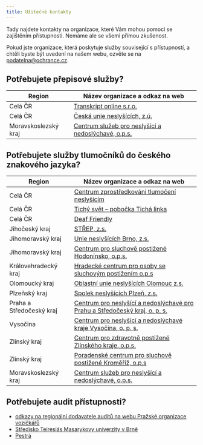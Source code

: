 ```yaml
---
title: Užitečné kontakty
---
```


Tady najdete kontakty na organizace, které Vám mohou pomoci se zajištěním přístupnosti. Nemáme ale se všemi přímou zkušenost.

Pokud jste organizace, která poskytuje služby související s přístupností, a chtěli byste být uvedení na našem webu, ozvěte se na [podatelna@ochrance.cz](mailto:podatelna@ochrance.cz).

## Potřebujete přepisové služby?

| **Region** | **Název organizace a odkaz na web** |
| --- | --- |
| Celá ČR | [Transkript online s.r.o.](https://transkript.cz/) |
| Celá ČR | [Česká unie neslyšících, z.ú.](https://www.cun.cz/socialni-sluzby/simultanni-prepis/) |
| Moravskoslezský kraj | [Centrum služeb pro neslyšící a nedoslýchavé, o.p.s.](https://www.csnn.cz/sluzby/pro-neslysici-a-nedoslychave/simultanni-prepis) |

## Potřebujete služby tlumočníků do českého znakového jazyka?

| **Region** | **Název organizace a odkaz na web** |
| --- | --- |
| Celá ČR | [Centrum zprostředkování tlumočení neslyšícím](https://cztn.cz/) |
| Celá ČR | [Tichý svět – pobočka Tichá linka](https://www.tichalinka.cz/) |
| Celá ČR | [Deaf Friendly](https://www.deaffriendly.cz/tlumoceni) |
| Jihočeský kraj | [STŘEP, z.s.](https://www.tlumocenistrep.cz/) |
| Jihomoravský kraj | [Unie neslyšících Brno, z.s.](https://www.unb.cz/ts-informace/) |
| Jihomoravský kraj | [Centrum pro sluchově postižené Hodonínsko, o.p.s.](https://www.cpsphodoninsko.cz/sluzby/tlumocnicke-sluzby/) |
| Královehradecký kraj | [Hradecké centrum pro osoby se sluchovým postižením o.p.s](https://www.hradeckecentrum.cz/socialni-sluzby/tlumocnicke-sluzby/) |
| Olomoucký kraj | [Oblastní unie neslyšících Olomouc z.s.](https://www.ounol.cz/co-nabizime/tlumocnicka-sluzba/) |
| Plzeňský kraj | [Spolek neslyšících Plzeň, z.s.](http://www.snplzen.cz/sluzby/tlumocnicka-sluzba/) |
| Praha a Středočeský kraj | [Centrum pro neslyšící a nedoslýchavé pro Prahu a Středočeský kraj, o. p. s.](https://www.cnn-ops.cz/tlumocnicka-sluzba/hlavni-strana-ts) |
| Vysočina | [Centrum pro neslyšící a nedoslýchavé kraje Vysočina, o. p. s.](https://cnn-vysocina.cz/tlumocnicke-sluzby/) |
| Zlínský kraj | [Centrum pro zdravotně postižené Zlínského kraje, o.p.s.](https://www.czp-zk.cz/tlumocnicka-sluzba/) |
| Zlínský kraj | [Poradenské centrum pro sluchově postižené Kroměříž, o.p.s](https://www.chcislyset.cz/tlumocnicke-sluzby.php) |
| Moravskoslezský kraj | [Centrum služeb pro neslyšící a nedoslýchavé, o.p.s.](https://www.csnn.cz/sluzby/pro-neslysici-a-nedoslychave/tlumoceni-do-ceskeho-znakoveho-jazyka) |

## Potřebujete audit přístupnosti?

- [odkazy na regionální dodavatele auditů na webu Pražské organizace vozíčkářů](https://www.presbariery.cz/cz/mapovani-barierovosti/mapujici-organizace-a-instituce)
- [Středisko Teiresiás Masarykovy univerzity v Brně](https://www.teiresias.muni.cz/cz/nase-sluzby/monitoring-architektonicke-pristupnosti)
- [Pestrá](https://www.pestra.cz/audit-bezbarierovosti)
